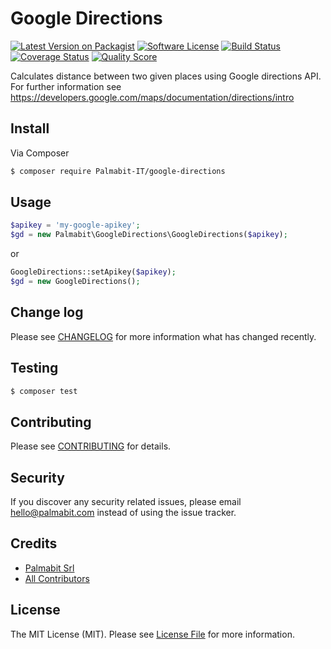 # Google Directions

[![Latest Version on Packagist][ico-version]][link-packagist]
[![Software License][ico-license]](LICENSE.md)
[![Build Status][ico-travis]][link-travis]
[![Coverage Status][ico-scrutinizer]][link-scrutinizer]
[![Quality Score][ico-code-quality]][link-code-quality]


Calculates distance between two given places using Google directions API.
For further information see https://developers.google.com/maps/documentation/directions/intro

## Install

Via Composer

``` bash
$ composer require Palmabit-IT/google-directions
```

## Usage

``` php
$apikey = 'my-google-apikey';
$gd = new Palmabit\GoogleDirections\GoogleDirections($apikey);
```

or

``` php
GoogleDirections::setApikey($apikey);
$gd = new GoogleDirections();
```

## Change log

Please see [CHANGELOG](CHANGELOG.md) for more information what has changed recently.

## Testing

``` bash
$ composer test
```

## Contributing

Please see [CONTRIBUTING](CONTRIBUTING.md) for details.

## Security

If you discover any security related issues, please email hello@palmabit.com instead of using the issue tracker.

## Credits

- [Palmabit Srl][link-author]
- [All Contributors][link-contributors]

## License

The MIT License (MIT). Please see [License File](LICENSE.md) for more information.

[ico-version]: https://img.shields.io/packagist/v/palmabit/google-directions.svg?style=flat-square
[ico-license]: https://img.shields.io/badge/license-MIT-brightgreen.svg?style=flat-square
[ico-travis]: https://img.shields.io/travis/Palmabit-IT/google-directions/master.svg?style=flat-square
[ico-scrutinizer]: https://img.shields.io/scrutinizer/coverage/g/Palmabit-IT/google-directions.svg?style=flat-square
[ico-code-quality]: https://img.shields.io/scrutinizer/g/Palmabit-IT/google-directions.svg?style=flat-square
[ico-downloads]: https://img.shields.io/packagist/dt/Palmabit-IT/google-directions.svg?style=flat-square

[link-packagist]: https://packagist.org/packages/palmabit/google-directions
[link-travis]: https://travis-ci.org/Palmabit-IT/google-directions
[link-scrutinizer]: https://scrutinizer-ci.com/g/Palmabit-IT/google-directions/code-structure
[link-code-quality]: https://scrutinizer-ci.com/g/Palmabit-IT/google-directions
[link-author]: https://github.com/Palmabit-IT
[link-contributors]: ../../contributors
